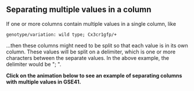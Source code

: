 ## Separating multiple values in a column

If one or more columns contain multiple values in a single column, like

`genotype/variation: wild type; Cx3cr1gfp/+`

...then these columns might need to be split so that each value is in its own column. These values will be split on a delimiter, which is one or more characters between the separate values. In the above example, the delimiter would be ";&nbsp;".

**Click on the animation below to see an example of separating columns with multiple values in GSE41.**


